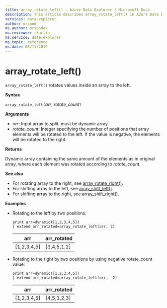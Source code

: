 ```yaml
---
title: array_rotate_left() - Azure Data Explorer | Microsoft Docs
description: This article describes array_rotate_left() in Azure Data Explorer.
services: data-explorer
author: orspod
ms.author: orspodek
ms.reviewer: rkarlin
ms.service: data-explorer
ms.topic: reference
ms.date: 08/11/2019
---
```

# array_rotate_left()

`array_rotate_left()` rotates values inside an array to the left.

**Syntax**

`array_rotate_left(`*arr*, *rotate_count*`)`

**Arguments**

* *arr*: Input array to split, must be dynamic array.
* *rotate_count*: Integer specifying the number of positions that array elements will be rotated to the left. If the value is negative, the elements will be rotated to the right.

**Returns**

Dynamic array containing the same amount of the elements as in original array, where each element was rotated according to *rotate_count*.

**See also**

* For rotating array to the right, see [array_rotate_right()](array_rotate_rightfunction.md).
* For shifting array to the left, see [array_shift_left()](array_shift_leftfunction.md).
* For shifting array to the right, see [array_shift_right()](array_shift_rightfunction.md).

**Examples**

* Rotating to the left by two positions:

    ```kusto
    print arr=dynamic([1,2,3,4,5]) 
    | extend arr_rotated=array_rotate_left(arr, 2)
    ```
    
    |arr|arr_rotated|
    |---|---|
    |[1,2,3,4,5]|[3,4,5,1,2]|

* Rotating to the right by two positions by using negative rotate_count value:

    ```kusto
    print arr=dynamic([1,2,3,4,5]) 
    | extend arr_rotated=array_rotate_left(arr, -2)
    ```
    
    |arr|arr_rotated|
    |---|---|
    |[1,2,3,4,5]|[4,5,1,2,3]|